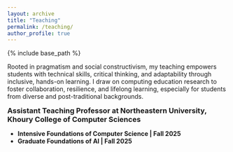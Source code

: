 ```yaml
---
layout: archive
title: "Teaching"
permalink: /teaching/
author_profile: true
---
```

<style type='text/css'>
h2, h3, h4, h5, h6 {margin: 0;}
.br {display: block; margin-bottom: 0em; margin: 0;} 
</style>



 {% include base_path %} 

Rooted in pragmatism and social constructivism, my teaching empowers students with technical skills, critical thinking, and adaptability through inclusive, hands-on learning. I draw on computing education research to foster collaboration, resilience, and lifelong learning, especially for students from diverse and post-traditional backgrounds.

### Assistant Teaching Professor at Northeastern University, Khoury College of Computer Sciences
- **Intensive Foundations of Computer Science | Fall 2025**
- **Graduate Foundations of AI | Fall 2025**
<!-- {% for post in site.teaching reversed %} -->
<!-- {% include archive-single.html %} -->
<!-- {% endfor %} -->
